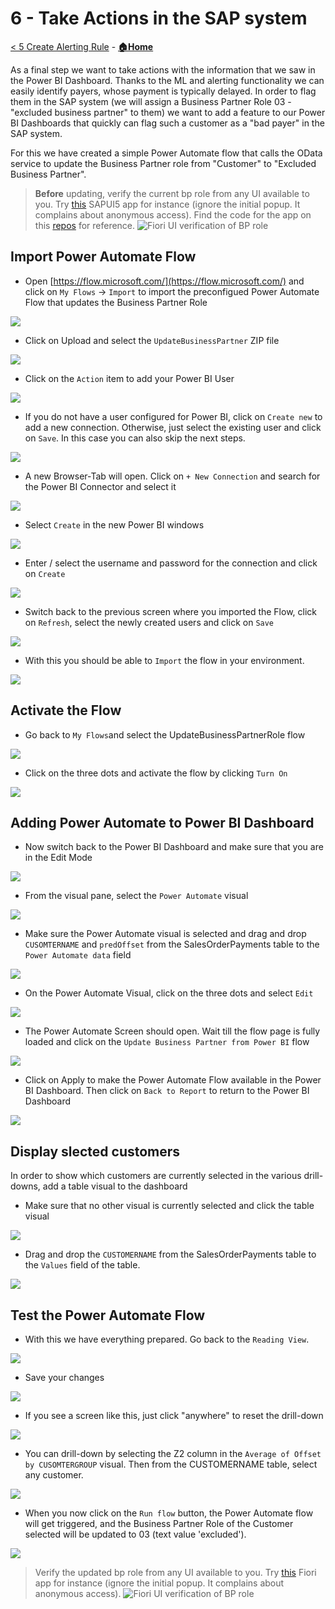 # 6 - Take Actions in the SAP system

[< 5 Create Alerting Rule](./CreateAlertingRule.md) - **[🏠Home](./README.md)**

As a final step we want to take actions with the information that we saw in the Power BI Dashboard. Thanks to the ML and alerting functionality we can easily identify payers, whose payment is typically delayed. In order to flag them in the SAP system (we will assign a Business Partner Role 03 - "excluded business partner" to them) we want to add a feature to our Power BI Dashboards that quickly can flag such a customer as a "bad payer" in the SAP system.

For this we have created a simple Power Automate flow that calls the OData service to update the Business Partner role from "Customer" to "Excluded Business Partner".

> **Before** updating, verify the current bp role from any UI available to you. Try [this](https://azure-private.launchpad.cfapps.eu20.hana.ondemand.com/b9d9bc8e-3381-4a5f-ac7f-13c291adfa7f.dsag-de-bupabrowser.dsagdebupabrowser-0.0.1/index.html) SAPUI5 app for instance (ignore the initial popup. It complains about anonymous access). Find the code for the app on this [repos](./app/README.md) for reference.
> ![Fiori UI verification of BP role](images/UpdateDataInSAP/VerifyBPRoleInFiori.png)

## Import Power Automate Flow

* Open [https://flow.microsoft.com/](https://flow.microsoft.com/) and click on `My Flows` -> `Import` to import the preconfigued Power Automate Flow that updates the Business Partner Role
<img src="images/UpdateDataInSAP/MyFlowsImport.jpg"> 

* Click on Upload and select the `UpdateBusinessPartner` ZIP file
<img src="images/UpdateDataInSAP/ImportPackages.jpg"> 

* Click on the `Action` item to add your Power BI User
<img src="images/UpdateDataInSAP/ImportPackage-Action.jpg"> 

* If you do not have a user configured for Power BI, click on `Create new` to add a new connection. Otherwise, just select the existing user and click on `Save`. In this case you can also skip the next steps. 
<img src="images/UpdateDataInSAP/PowerBiConnection-New.jpg"> 


* A new Browser-Tab will open. Click on `+ New Connection` and search for the Power BI Connector and select it
<img src="images/UpdateDataInSAP/SelectPowerBiConnector.jpg"> 

* Select `Create` in the new Power BI windows
<img src="images/UpdateDataInSAP/PowerBi-Create.jpg"> 


* Enter / select the username and password for the connection and click on `Create`
<img src="images/UpdateDataInSAP/SelectPowerBIUser.jpg"> 

* Switch back to the previous screen where you imported the Flow, click on `Refresh`, select the newly created users and click on `Save`
<img src="images/UpdateDataInSAP/RefreshandSave.jpg"> 

* With this you should be able to `Import` the flow in your environment. 
<img src="images/UpdateDataInSAP/Import.jpg"> 


## Activate the Flow

* Go back to `My Flows`and select the UpdateBusinessPartnerRole flow
<img src="images/UpdateDataInSAP/SelectUpdateFlow.jpg"> 

* Click on the three dots and activate the flow by clicking `Turn On`
<img src="images/UpdateDataInSAP/TurnOn.jpg"> 

## Adding Power Automate to Power BI Dashboard

* Now switch back to the Power BI Dashboard and make sure that you are in the Edit Mode
<img src="images/UpdateDataInSAP/EnsureEditMode.jpg"> 

* From the visual pane, select the `Power Automate` visual
<img src="images/UpdateDataInSAP/PAVisual.jpg"> 

* Make sure the Power Automate visual is selected and drag and drop `CUSOMTERNAME` and `predOffset` from the SalesOrderPayments table to the `Power Automate data` field
<img src="images/UpdateDataInSAP/MapFieldsToPA.jpg"> 

* On the Power Automate Visual, click on the three dots and select `Edit`
<img src="images/UpdateDataInSAP/EditPAVisual.jpg"> 

* The Power Automate Screen should open. Wait till the flow page is fully loaded and click on the `Update Business Partner from Power BI` flow
<img src="images/UpdateDataInSAP/ConnectPAFlow.jpg"> 

* Click on Apply to make the Power Automate Flow available in the Power BI Dashboard. Then click on `Back to Report` to return to the Power BI Dashboard
<img src="images/UpdateDataInSAP/ApplyFlow.jpg"> 

## Display slected customers
In order to show which customers are currently selected in the various drill-downs, add a table visual to the dashboard

* Make sure that no other visual is currently selected and click  the table visual 
<img src="images/UpdateDataInSAP/TableVisual.jpg"> 

* Drag and drop the `CUSTOMERNAME` from the SalesOrderPayments table to the `Values` field of the table. 
<img src="images/UpdateDataInSAP/CustomerTable.jpg"> 

## Test the Power Automate Flow
* With this we have everything prepared. Go back to the `Reading View`. 
<img src="images/UpdateDataInSAP/ReadingView.jpg"> 

* Save your changes
<img src="images/UpdateDataInSAP/SaveChanges.jpg"> 

* If you see a screen like this, just click "anywhere" to reset the drill-down
<img src="images/UpdateDataInSAP/NothingDisplayed.jpg"> 

* You can drill-down by selecting the Z2 column in the `Average of Offset by CUSOMTERGROUP` visual. Then from the CUSTOMERNAME table, select any customer. 
<img src="images/UpdateDataInSAP/DrillDown.jpg"> 

* When you now click on the `Run flow` button, the Power Automate flow will get triggered, and the Business Partner Role of the Customer selected will be updated to 03 (text value 'excluded').
<img src="images/UpdateDataInSAP/CustomerUpdated.jpg"> 

> Verify the updated bp role from any UI available to you. Try [this](https://azure-private.launchpad.cfapps.eu20.hana.ondemand.com/b9d9bc8e-3381-4a5f-ac7f-13c291adfa7f.dsag-de-bupabrowser.dsagdebupabrowser-0.0.1/index.html) Fiori app for instance (ignore the initial popup. It complains about anonymous access).
> ![Fiori UI verification of BP role](images/UpdateDataInSAP/VerifyBPRoleInFiori2.png)
